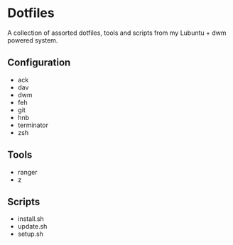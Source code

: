 # Dotfiles

A collection of assorted dotfiles, tools and scripts from my Lubuntu + dwm powered system.

## Configuration

- ack
- dav
- dwm
- feh
- git
- hnb
- terminator
- zsh

## Tools

- ranger
- z

## Scripts
- install.sh
- update.sh
- setup.sh